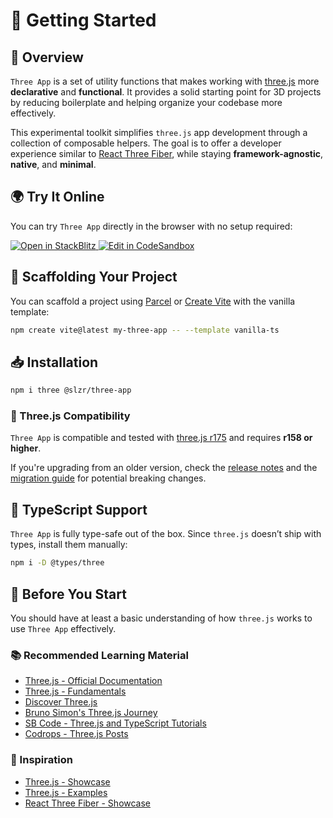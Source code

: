 # 🚀 Getting Started

## 📝 Overview

`Three App` is a set of utility functions that makes working with [three.js](https://threejs.org) more **declarative** and **functional**. It provides a solid starting point for 3D projects by reducing boilerplate and helping organize your codebase more effectively.

This experimental toolkit simplifies `three.js` app development through a collection of composable helpers. The goal is to offer a developer experience similar to [React Three Fiber](https://r3f.docs.pmnd.rs), while staying **framework-agnostic**, **native**, and **minimal**.

## 🌍 Try It Online

You can try `Three App` directly in the browser with no setup required:

<div class="flex gap-2">
  <a href="https://stackblitz.com/github/salazarr-js/three-app/tree/main/packages/demos/vite-template" target="_blank">
    <img alt="Open in StackBlitz" src="https://developer.stackblitz.com/img/open_in_stackblitz.svg"/>
  </a>

  <a href="https://codesandbox.io/p/sandbox/github/salazarr-js/three-app/tree/main/packages/demos/vite-template" target="_blank">
    <img alt="Edit in CodeSandbox" src="https://codesandbox.io/static/img/play-codesandbox.svg"/>
  </a>
</div>

## 📂 Scaffolding Your Project

You can scaffold a project using [Parcel](https://parceljs.org/getting-started/webapp/) or [Create Vite](https://vite.dev/guide/#scaffolding-your-first-vite-project) with the vanilla template:

```bash
npm create vite@latest my-three-app -- --template vanilla-ts
```

## 📥 Installation

```bash
npm i three @slzr/three-app
```

### 🧩 Three.js Compatibility

`Three App` is compatible and tested with [three.js r175](https://github.com/mrdoob/three.js/releases/tag/r175) and requires **r158 or higher**.

If you're upgrading from an older version, check the [release notes](https://github.com/mrdoob/three.js/releases) and the [migration guide](https://github.com/mrdoob/three.js/wiki/Migration-Guide) for potential breaking changes.

## 🔷 TypeScript Support

`Three App` is fully type-safe out of the box. Since `three.js` doesn’t ship with types, install them manually:

```bash
npm i -D @types/three
```

## 🚦 Before You Start

You should have at least a basic understanding of how `three.js` works to use `Three App` effectively.

### 📚 Recommended Learning Material

- [Three.js - Official Documentation](https://threejs.org/manual)
- [Three.js - Fundamentals](https://threejs.org/manual/#en/fundamentals)
- [Discover Three.js](https://discoverthreejs.com)
- [Bruno Simon's Three.js Journey](https://threejs-journey.com)
- [SB Code - Three.js and TypeScript Tutorials](https://sbcode.net/threejs/)
- [Codrops - Three.js Posts](https://tympanus.net/codrops/?s=three&search-type=posts&type=all)

### 🌟 Inspiration

- [Three.js - Showcase](https://threejs.org)
- [Three.js - Examples](https://threejs.org/examples)
- [React Three Fiber - Showcase](https://r3f.docs.pmnd.rs/getting-started/examples)
